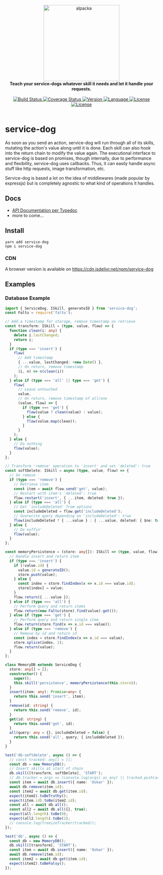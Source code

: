 <div align="center">
  <a href="https://github.com/bkniffler/service-dog">
    <img alt="alpacka" src="https://raw.githubusercontent.com/bkniffler/service-dog/master/assets/logo.png" height="250px" />
  </a>
</div>
<div align="center">
  <strong>Teach your service-dogs whatever skill it needs and let it handle your requests.</strong>
  <br />
  <br />
  <a href="https://travis-ci.org/bkniffler/service-dog">
    <img src="https://img.shields.io/travis/bkniffler/service-dog.svg?style=flat-square" alt="Build Status">
  </a>
  <a href="https://codecov.io/github/bkniffler/service-dog">
    <img src="https://img.shields.io/codecov/c/github/bkniffler/service-dog.svg?style=flat-square" alt="Coverage Status">
  </a>
  <a href="https://github.com/bkniffler/service-dog">
    <img src="http://img.shields.io/npm/v/service-dog.svg?style=flat-square" alt="Version">
  </a>
  <a href="https://github.com/bkniffler/service-dog">
    <img src="https://img.shields.io/badge/language-typescript-blue.svg?style=flat-square" alt="Language">
  </a>
  <a href="https://github.com/bkniffler/service-dog/master/LICENSE">
    <img src="https://img.shields.io/github/license/bkniffler/service-dog.svg?style=flat-square" alt="License">
  </a>
  <a href="https://github.com/bkniffler/service-dog">
    <img src="https://flat.badgen.net/bundlephobia/minzip/service-dog" alt="License">
  </a>
  <br />
  <br />
</div>

# service-dog

As soon as you send an action, service-dog will run through all of its skills, mutating the action's value along until it is done. Each skill can also hook into the return chain to modify the value again. The executional interface to service-dog is based on promises, though internally, due to performance and flexibility, service-dog uses callbacks. Thus, it can easily handle async stuff like http requests, image transformation, etc.

Service-dog is based a lot on the idea of middlewares (made popular by expressjs) but is completely agnostic to what kind of operations it handles.

## Docs

- [API Documentation per Typedoc](https://bkniffler.github.io/service-dog/)
- more to come...

## Install

```
yarn add service-dog
npm i service-dog
```

### CDN

A browser version is available on https://cdn.jsdelivr.net/npm/service-dog

## Examples

### Database Example

```ts
import { ServiceDog, ISkill, generateID } from 'service-dog';
const Faltu = require('faltu');

// Add a timestamp for storage, remove timestamp on retrieve
const transform: ISkill = (type, value, flow) => {
  function clean(i: any) {
    delete i.lastChanged;
    return i;
  }
  if (type === 'insert') {
    flow(
      // Add timestamp
      { ...value, lastChanged: +new Date() },
      // On return, remove timestamp
      (i, n) => n(clean(i))
    );
  } else if (type === 'all' || type === 'get') {
    flow(
      // Leave untouched
      value,
      // On return, remove timestamp of all/one
      (value, flow) => {
        if (type === 'get') {
          flow(value ? clean(value) : value);
        } else {
          flow(value.map(clean));
        }
      }
    );
  } else {
    // Do nothing
    flow(value);
  }
};

// Transform 'remove' operation to 'insert' and set 'deleted': true
const softDelete: ISkill = async (type, value, flow) => {
  // On remove
  if (type === 'remove') {
    // Retrieve item
    const item = await flow.send('get', value);
    // Restart with item's 'deleted': true
    flow.restart('insert', { ...item, deleted: true });
  } else if (type === 'all') {
    // Get 'includeDeleted' from options
    const includeDeleted = flow.get('includeDeleted');
    // Overwrite query depending on 'includeDeleted': true
    flow(includeDeleted ? { ...value } : { ...value, deleted: { $ne: true } });
  } else {
    // Do nuffin'
    flow(value);
  }
};

const memoryPersistence = (store: any[]): ISkill => (type, value, flow) => {
  // Handle insert and return item
  if (type === 'insert') {
    if (!value.id) {
      value.id = generateID();
      store.push(value);
    } else {
      const index = store.findIndex(x => x.id === value.id);
      store[index] = value;
    }
    flow.return({ ...value });
  } else if (type === 'all') {
    // Perform query and return items
    flow.return(new Faltu(store).find(value).get());
  } else if (type === 'get') {
    // Perform query and return single item
    flow.return(store.find(x => x.id === value));
  } else if (type === 'remove') {
    // Remove by id and return id
    const index = store.findIndex(x => x.id === value);
    store.splice(index, 1);
    flow.return(value);
  }
};

class MemoryDB extends ServiceDog {
  store: any[] = [];
  constructor() {
    super();
    this.skill('persistence', memoryPersistence(this.store));
  }
  insert(item: any): Promise<any> {
    return this.send('insert', item);
  }
  remove(id: string) {
    return this.send('remove', id);
  }
  get(id: string) {
    return this.send('get', id);
  }
  all(query: any = {}, includeDeleted = false) {
    return this.send('all', query, { includeDeleted });
  }
}

test('db-softdelete', async () => {
  // const tracked: any[] = [];
  const db = new MemoryDB();
  // Insert skills at start of chain
  db.skill([transform, softDelete], 'START');
  // db.tracker = args => (console.log(args) as any) || tracked.push(args);
  const item = await db.insert({ name: 'Oskar' });
  await db.remove(item.id);
  const item2 = await db.get(item.id);
  expect(item2).toBeTruthy();
  expect(item.id).toBe(item2.id);
  const all = await db.all();
  const all2 = await db.all({}, true);
  expect(all.length).toBe(0);
  expect(all2.length).toBe(1);
  // console.log(treeizeTracker(tracked));
});

test('db', async () => {
  const db = new MemoryDB();
  db.skill([transform], 'START');
  const item = await db.insert({ name: 'Oskar' });
  await db.remove(item.id);
  const item2 = await db.get(item.id);
  expect(item2).toBeFalsy();
});
```
